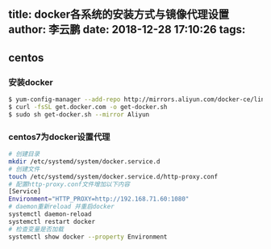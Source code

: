title: docker各系统的安装方式与镜像代理设置
author: 李云鹏
date: 2018-12-28 17:10:26
tags:
---
## centos

### 安装docker

```bash
$ yum-config-manager --add-repo http://mirrors.aliyun.com/docker-ce/linux/centos/docker-ce.repo
$ curl -fsSL get.docker.com -o get-docker.sh
$ sudo sh get-docker.sh --mirror Aliyun
```
### centos7为docker设置代理

```bash
# 创建目录
mkdir /etc/systemd/system/docker.service.d
# 创建文件
touch /etc/systemd/system/docker.service.d/http-proxy.conf
# 配置http-proxy.conf文件增加以下内容
[Service]
Environment="HTTP_PROXY=http://192.168.71.60:1080"
# daemon重新reload 并重启docker
systemctl daemon-reload
systemctl restart docker
# 检查变量是否加载
systemctl show docker --property Environment
```